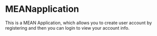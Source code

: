 # MEANapplication
This is a MEAN Application, which allows you to create user account by registering and then you can login to view your account info.
